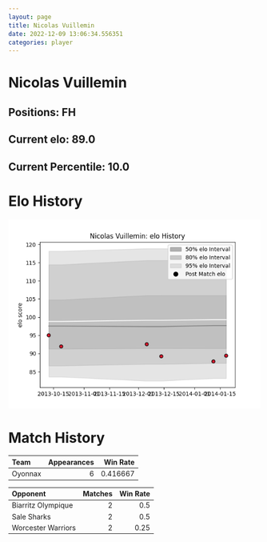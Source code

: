 ```yaml
---  
layout: page  
title: Nicolas Vuillemin  
date: 2022-12-09 13:06:34.556351  
categories: player  
---
```

# Nicolas Vuillemin

## Positions: FH

## Current elo: 89.0

## Current Percentile: 10.0

# Elo History


![elo history](history_NicolasVuillemin.png)
# Match History


| Team    |   Appearances |   Win Rate |
|:--------|--------------:|-----------:|
| Oyonnax |             6 |   0.416667 |

| Opponent           |   Matches |   Win Rate |
|:-------------------|----------:|-----------:|
| Biarritz Olympique |         2 |       0.5  |
| Sale Sharks        |         2 |       0.5  |
| Worcester Warriors |         2 |       0.25 |